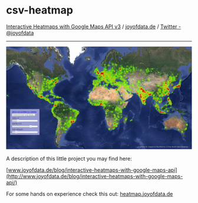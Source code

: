 csv-heatmap
===========
[Interactive Heatmaps with Google Maps API v3](http://www.joyofdata.de/blog/interactive-heatmaps-with-google-maps-api/) / [joyofdata.de](http://blog.joyofdata.de) / [Twitter - @joyofdata](https://twitter.com/joyofdata)

---

![world population](world-population.jpeg "World Population")

A description of this little project you may find here:

[www.joyofdata.de/blog/interactive-heatmaps-with-google-maps-api](http://www.joyofdata.de/blog/interactive-heatmaps-with-google-maps-api/)

For some hands on experience check this out: [heatmap.joyofdata.de](http://heatmap.joyofdata.de)
